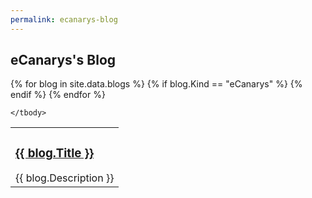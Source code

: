 ```yaml
---
permalink: ecanarys-blog
---
```


<h2>eCanarys's Blog</h2>

<table>
	<tbody>
{% for blog in site.data.blogs %}
	{% if blog.Kind == "eCanarys" %}
		<tr>
			<td>
				<h3><a href="{{ blog.Url }}">{{ blog.Title }}</a></h3>
				{{ blog.Description }}
			</td>
		</tr>
	{% endif %}
{% endfor %}
				
	</tbody>
</table>


